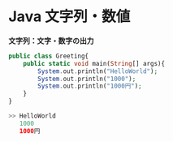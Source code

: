 # Java 文字列・数値

**文字列：文字・数字の出力**


```php
public class Greeting{
    public static void main(String[] args){
        System.out.println("HelloWorld");
        System.out.println("1000");
        System.out.println("1000円");
    }
}

>> HelloWorld
   1000
   1000円
```
